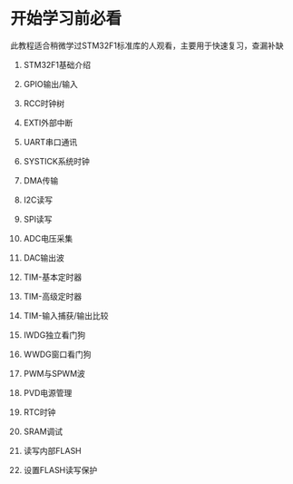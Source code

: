 # 开始学习前必看

此教程适合稍微学过STM32F1标准库的人观看，主要用于快速复习，查漏补缺

1. STM32F1基础介绍

2. GPIO输出/输入

3. RCC时钟树

4. EXTI外部中断

5. UART串口通讯

6. SYSTICK系统时钟

7. DMA传输

8. I2C读写

9. SPI读写

10. ADC电压采集

11. DAC输出波

12. TIM-基本定时器

13. TIM-高级定时器

14. TIM-输入捕获/输出比较

15. IWDG独立看门狗

16. WWDG窗口看门狗

17. PWM与SPWM波

18. PVD电源管理

19. RTC时钟

20. SRAM调试

21. 读写内部FLASH

22. 设置FLASH读写保护
